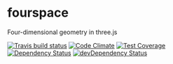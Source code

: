 # fourspace

Four-dimensional geometry in three.js

[![Travis build status](http://img.shields.io/travis/corajr/fourspace.svg?style=flat)](https://travis-ci.org/corajr/fourspace)
[![Code Climate](https://codeclimate.com/github/corajr/fourspace/badges/gpa.svg)](https://codeclimate.com/github/corajr/fourspace)
[![Test Coverage](https://codeclimate.com/github/corajr/fourspace/badges/coverage.svg)](https://codeclimate.com/github/corajr/fourspace)
[![Dependency Status](https://david-dm.org/corajr/fourspace.svg)](https://david-dm.org/corajr/fourspace)
[![devDependency Status](https://david-dm.org/corajr/fourspace/dev-status.svg)](https://david-dm.org/corajr/fourspace#info=devDependencies)
